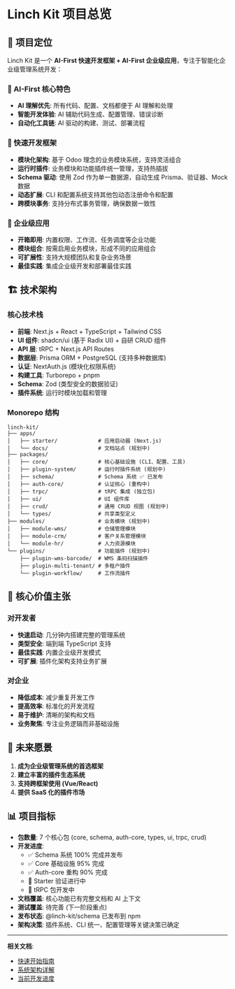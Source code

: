 # Linch Kit 项目总览

## 🎯 项目定位

Linch Kit 是一个 **AI-First 快速开发框架 + AI-First 企业级应用**，专注于智能化企业级管理系统开发：

### 🤖 AI-First 核心特色
- **AI 理解优先**: 所有代码、配置、文档都便于 AI 理解和处理
- **智能开发体验**: AI 辅助代码生成、配置管理、错误诊断
- **自动化工具链**: AI 驱动的构建、测试、部署流程

### 🚀 快速开发框架
- **模块化架构**: 基于 Odoo 理念的业务模块系统，支持灵活组合
- **运行时插件**: 业务模块和功能插件统一管理，支持热插拔
- **Schema 驱动**: 使用 Zod 作为单一数据源，自动生成 Prisma、验证器、Mock 数据
- **动态扩展**: CLI 和配置系统支持其他包动态注册命令和配置
- **跨模块事务**: 支持分布式事务管理，确保数据一致性

### 🏢 企业级应用
- **开箱即用**: 内置权限、工作流、任务调度等企业功能
- **模块组合**: 按需启用业务模块，形成不同的应用组合
- **可扩展性**: 支持大规模团队和复杂业务场景
- **最佳实践**: 集成企业级开发和部署最佳实践

## 🏗️ 技术架构

### 核心技术栈
- **前端**: Next.js + React + TypeScript + Tailwind CSS
- **UI 组件**: shadcn/ui (基于 Radix UI) + 自研 CRUD 组件
- **API 层**: tRPC + Next.js API Routes
- **数据层**: Prisma ORM + PostgreSQL (支持多种数据库)
- **认证**: NextAuth.js (模块化权限系统)
- **构建工具**: Turborepo + pnpm
- **Schema**: Zod (类型安全的数据验证)
- **插件系统**: 运行时模块加载和管理

### Monorepo 结构
```
linch-kit/
├── apps/
│   ├── starter/             # 应用启动器 (Next.js)
│   └── docs/                # 文档站点 (规划中)
├── packages/
│   ├── core/                # 核心基础设施 (CLI、配置、工具)
│   ├── plugin-system/       # 运行时插件系统 (规划中)
│   ├── schema/              # Schema 系统 ✅ 已发布
│   ├── auth-core/           # 认证核心 (重构中)
│   ├── trpc/                # tRPC 集成 (独立包)
│   ├── ui/                  # UI 组件库
│   ├── crud/                # 通用 CRUD 视图 (规划中)
│   └── types/               # 共享类型定义
├── modules/                 # 业务模块 (规划中)
│   ├── module-wms/          # 仓储管理模块
│   ├── module-crm/          # 客户关系管理模块
│   └── module-hr/           # 人力资源模块
└── plugins/                 # 功能插件 (规划中)
    ├── plugin-wms-barcode/  # WMS 条码扫描插件
    ├── plugin-multi-tenant/ # 多租户插件
    └── plugin-workflow/     # 工作流插件
```

## 🎯 核心价值主张

### 对开发者
- **快速启动**: 几分钟内搭建完整的管理系统
- **类型安全**: 端到端 TypeScript 支持
- **最佳实践**: 内置企业级开发模式
- **可扩展**: 插件化架构支持业务扩展

### 对企业
- **降低成本**: 减少重复开发工作
- **提高效率**: 标准化的开发流程
- **易于维护**: 清晰的架构和文档
- **业务聚焦**: 专注业务逻辑而非基础设施

## 🔮 未来愿景

1. **成为企业级管理系统的首选框架**
2. **建立丰富的插件生态系统**
3. **支持跨框架使用 (Vue/React)**
4. **提供 SaaS 化的插件市场**

## 📊 项目指标

- **包数量**: 7 个核心包 (core, schema, auth-core, types, ui, trpc, crud)
- **开发进度**:
  - ✅ Schema 系统 100% 完成并发布
  - ✅ Core 基础设施 95% 完成
  - ✅ Auth-core 重构 90% 完成
  - 🔄 Starter 验证进行中
  - 🔄 tRPC 包开发中
- **文档覆盖**: 核心功能已有完整文档和 AI 上下文
- **测试覆盖**: 待完善 (下一阶段重点)
- **发布状态**: @linch-kit/schema 已发布到 npm
- **架构决策**: 插件系统、CLI 统一、配置管理等关键决策已确定

---

**相关文档**:
- [快速开始指南](./quick-start.md)
- [系统架构详解](../architecture/system-architecture.md)
- [当前开发进度](../management/current-progress.md)
